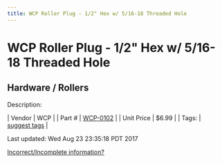 ```yaml
---
title: WCP Roller Plug - 1/2" Hex w/ 5/16-18 Threaded Hole
---
```


# WCP Roller Plug - 1/2" Hex w/ 5/16-18 Threaded Hole
## Hardware / Rollers
Description: 	 

| Vendor | WCP | 
| Part # | [WCP-0102](http://www.wcproducts.net/WCP-0102) | 
| Unit Price | $6.99 | 
| Tags: | [suggest tags](https://docs.google.com/forms/d/e/1FAIpQLSeWyY8v3RgOty-MyWmh9U0iivNYN_molChYyS-0U-o-kOAv_g/viewform) | 

Last updated: Wed Aug 23 23:35:18 PDT 2017

 [Incorrect/Incomplete information?](https://docs.google.com/forms/d/e/1FAIpQLSeWyY8v3RgOty-MyWmh9U0iivNYN_molChYyS-0U-o-kOAv_g/viewform)